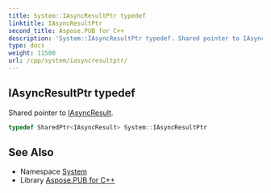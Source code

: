 ```yaml
---
title: System::IAsyncResultPtr typedef
linktitle: IAsyncResultPtr
second_title: Aspose.PUB for C++
description: 'System::IAsyncResultPtr typedef. Shared pointer to IAsyncResult in C++.'
type: docs
weight: 11500
url: /cpp/system/iasyncresultptr/
---
```

## IAsyncResultPtr typedef


Shared pointer to [IAsyncResult](../iasyncresult/).

```cpp
typedef SharedPtr<IAsyncResult> System::IAsyncResultPtr
```

## See Also

* Namespace [System](../)
* Library [Aspose.PUB for C++](../../)
